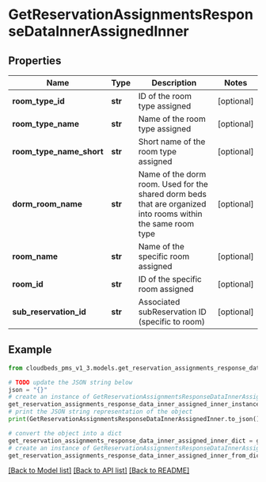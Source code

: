 # GetReservationAssignmentsResponseDataInnerAssignedInner


## Properties

Name | Type | Description | Notes
------------ | ------------- | ------------- | -------------
**room_type_id** | **str** | ID of the room type assigned | [optional] 
**room_type_name** | **str** | Name of the room type assigned | [optional] 
**room_type_name_short** | **str** | Short name of the room type assigned | [optional] 
**dorm_room_name** | **str** | Name of the dorm room. Used for the shared dorm beds that are organized into rooms within the same room type | [optional] 
**room_name** | **str** | Name of the specific room assigned | [optional] 
**room_id** | **str** | ID of the specific room assigned | [optional] 
**sub_reservation_id** | **str** | Associated subReservation ID (specific to room) | [optional] 

## Example

```python
from cloudbeds_pms_v1_3.models.get_reservation_assignments_response_data_inner_assigned_inner import GetReservationAssignmentsResponseDataInnerAssignedInner

# TODO update the JSON string below
json = "{}"
# create an instance of GetReservationAssignmentsResponseDataInnerAssignedInner from a JSON string
get_reservation_assignments_response_data_inner_assigned_inner_instance = GetReservationAssignmentsResponseDataInnerAssignedInner.from_json(json)
# print the JSON string representation of the object
print(GetReservationAssignmentsResponseDataInnerAssignedInner.to_json())

# convert the object into a dict
get_reservation_assignments_response_data_inner_assigned_inner_dict = get_reservation_assignments_response_data_inner_assigned_inner_instance.to_dict()
# create an instance of GetReservationAssignmentsResponseDataInnerAssignedInner from a dict
get_reservation_assignments_response_data_inner_assigned_inner_from_dict = GetReservationAssignmentsResponseDataInnerAssignedInner.from_dict(get_reservation_assignments_response_data_inner_assigned_inner_dict)
```
[[Back to Model list]](../README.md#documentation-for-models) [[Back to API list]](../README.md#documentation-for-api-endpoints) [[Back to README]](../README.md)


